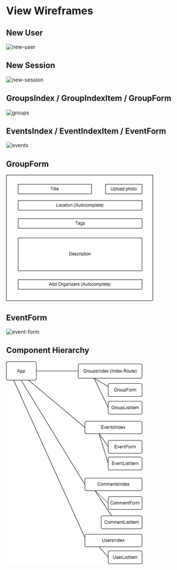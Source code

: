 # View Wireframes

## New User
![new-user]

## New Session
![new-session]

## GroupsIndex / GroupIndexItem / GroupForm
![groups]

## EventsIndex / EventIndexItem / EventForm
![events]

## GroupForm
![group-form]

## EventForm
![event-form]

## Component Hierarchy
![component-hierarchy]

[new-user]: ./wireframes/new_user.png
[new-session]: ./wireframes/new_session.png
[groups]: ./wireframes/root_groups.png
[events]: ./wireframes/root_events.png
[group-form]: ./wireframes/group_form.png
[event-form]: ./wireframes/event_form.png
[component-hierarchy]: ./wireframes/component_hierarchy.png
